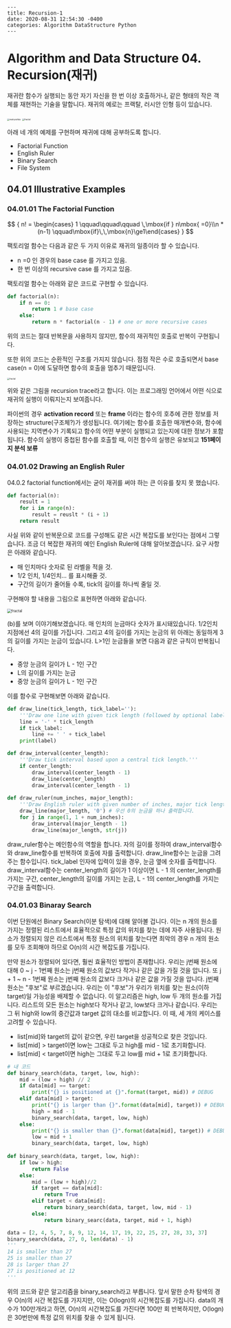 ```
---
title: Recursion-1
date: 2020-08-31 12:54:30 -0400
categories: Algorithm DataStructure Python 
---
```

# Algorithm and Data Structure 04. Recursion(재귀)

 재귀란 함수가 실행되는 동안 자기 자신을 한 번 이상 호출하거나, 같은 형태의 작은 객체를 재현하는 기술을 말합니다.  재귀의 예로는 프랙탈, 러시안 인형 등이 있습니다. 

<img src="../image/matryoshka.jpg" alt="matryoshka" style="zoom:33%;" /> <img src="../image/fractal.png" alt="fractal" style="zoom:33%;" />






아래 네 개의 예제를 구현하며 재귀에 대해 공부하도록 합니다.

- Factorial Function 
- English Ruler
- Binary Search
- File System

## 04.01 Illustrative Examples

### 04.01.01 The Factorial Function

$$
{
n! = \begin{cases} 1 \qquad\qquad\qquad   \,\mbox{if } n\mbox{   =0}\\n * (n-1) \qquad\mbox{if}\,\,\mbox{n}\ge1\end{cases}
}
$$

팩토리얼 함수는 다음과 같은 두 가지 이유로 재귀의 일종이라 할 수 있습니다.

- n =0 인 경우의 base case 를 가지고 있음.
- 한 번 이상의 recursive case 를 가지고 있음.

팩토리얼 함수는 아래와 같은 코드로 구현할 수 있습니다.

```python
def factorial(n):
	if n == 0:
		return 1 # base case
	else:
		return n * factorial(n - 1) # one or more recursive cases
```

위의 코드는 절대 반복문을 사용하지 않지만, 함수의 재귀적인 호출로 반복이 구현됩니다.

또한 위의 코드는 순환적인 구조를 가지지 않습니다. 점점 작은 수로 호출되면서 base case(n = 0)에 도달하면 함수의 호출을 멈추기 때문입니다.

<img src="../image/ruler_flow.jpg" alt="fractal" style="zoom:33%;" />



위와 같은 그림을 recursion trace라고 합니다.  이는 프로그래밍 언어에서 어떤 식으로 재귀의 실행이 이뤄지는지 보여줍니다. 

파이썬의 경우 **activation record** 또는 **frame** 이라는 함수의 호추에 관한 정보를 저장하는 structure(구조체?)가 생성됩니다. 여기에는 함수를 호출한 매개변수와, 함수에 사용되는 지역변수가 기록되고 함수의 어떤 부분이 실행되고 있는지에 대한 정보가 포함됩니다. 함수의 실행이 중첩된 함수를 호출할 때, 이전 함수의 실행은 유보되고 **151페이지 분석 보류**



### 04.01.02 Drawing an English Ruler

 04.0.2 factorial function에서는 굳이 재귀를 써야 하는 큰 이유를 찾지 못 했습니다. 

```python
def factorial(n):
    result = 1
    for i in range(n):
        result = reuslt * (i + 1)
    return result
```

사실 위와 같이 반복문으로 코드를 구성해도 같은 시간 복잡도를  보인다는 점에서 그렇습니다. 조금 더 복잡한 재귀의 예인 English Ruler에 대해 알아보겠습니다. 요구 사항은 아래와 같습니다.

- 매 인치마다 숫자로 된 라벨을 적을 것. 
- 1/2 인치, 1/4인치... 를 표시해줄 것.
- 구간의 길이가 줄어들 수록, tick의 길이를 하나씩 줄일 것.

구현해야 할 내용을 그림으로 표현하면 아래와 같습니다.

<img src="../image/english_ruler.png" alt="fractal" style="zoom:60%;" />

 (b)를 보며 이야기해보겠습니다. 매 인치의 눈금마다 숫자가 표시돼있습니다. 1/2인치 지점에선 4의 길이를 가집니다. 그리고 4의 길이를 가지는 눈금의 위 아래는 동일하게 3의 길이를 가지는 눈금이 있습니다. L>1인 눈금들을 보면 다음과 같은 규칙이 반복됩니다.

- 중앙 눈금의 길이가 L - 1인 구간
- L의 길이를 가지는 눈금
- 중앙 눈금의 길이가 L - 1인 구간

이를 함수로 구현해보면 아래와 같습니다.

```python
def draw_line(tick_length, tick_label=''):
    '''Draw one line with given tick length (followed by optional label).'''
    line = '-' * tick_length
    if tick_label:
        line += ' ' + tick_label
    print(label)

def draw_interval(center_length):
    '''Draw tick interval based upon a central tick length.'''
    if center_length:
        draw_interval(center_length - 1)
        draw_line(center_length)
        draw_interval(center_length - 1)
        
def draw_ruler(num_inches, major_length):
    '''Draw English ruler with given number of inches, major tick length.'''
    draw_line(major_length, '0') # 우선 0의 눈금을 하나 출력합니다.
    for j in range(1, 1 + num_inches):
        draw_interval(major_length - 1)
        draw_line(major_length, str(j))
```

draw_ruler함수는 메인함수의 역할을 합니다. 자의 길이를 정하여 draw_interval함수와 draw_line함수를 반복하여 호출에 자를 출력합니다. draw_line함수는 눈금을 그려주는 함수입니다.  tick_label 인자에 입력이 있을 경우, 눈금 옆에 숫자를 출력합니다. draw_interval함수는 center_length의 길이가 1 이상이면 L - 1 의 center_length를 가지는 구간, center_length의 길이를 가지는 눈금, L - 1의 center_length를 가지는 구간을 출력합니다. 



### 04.01.03 Binaray Search

 이번 단원에선 Binary Search(이분 탐색)에 대해 알아볼 겁니다. 이는 n 개의 원소를 가지는 정렬된 리스트에서 효율적으로 특정 값의 위치를 찾는 데에 자주 사용됩니다. 원소가 정렬되지 않은 리스트에서 특정 원소의 위치를 찾는다면 최악의 경우 n 개의 원소를 모두 조회해야 하므로 O(n)의 시간 복잡도를 가집니다. 

 

 만약 원소가 정렬되어 있다면, 훨씬 효율적인 방법이 존재합니다. 우리는  j번째 원소에 대해 0 ~ j - 1번째 원소는 j번째 원소의 값보다 작거나 같은 값을 가질 것을 압니다. 또 j  + 1 ~ n - 1번째 원소는 j번째 원소의 값보다 크거나 같은 값을 가질 것을 압니다.  j번째 원소는 "후보"로 부르겠습니다. 우리는 이 "후보"가 우리가 위치를 찾는 원소(이하 target)일 가능성을 배제할 수 없습니다. 이 알고리즘은 high, low 두 개의 원소를 가집니다.  리스트의 모든 원소는 high보다 작거나 같고, low보다 크거나 같습니다. 우리는 그 뒤 high와 low의 중간값과 target 값의 대소를 비교합니다.  이 때, 세 개의 케이스를 고려할 수 있습니다.

- list[mid]와 target의 값이 같으면, 우린 target을 성공적으로 찾은 것입니다.
- list[mid] > target이면 low는 그대로 두고 high를 mid - 1로 초기화합니다.
- list[mid] < target이면 high는 그대로 두고 low를 mid + 1로 초기화합니다.

```python
# 내 코드
def binary_search(data, target, low, high):
    mid = (low + high) // 2
    if data[mid] == target:
        print("{} is positioned at {}".format(target, mid)) # DEBUG
    elif data[mid] > target:
        print("{} is larger than {}".format(data[mid], target)) # DEBUG
        high = mid - 1
        binary_search(data, target, low, high)
    else:
        print("{} is smaller than {}".format(data[mid], target)) # DEBUG
        low = mid + 1
        binary_search(data, target, low, high)
        
def binary_search(data, target, low, high):
    if low > high:
        return False
   	else:
        mid = (low + high)//2
        if target == data[mid]:
            return True
        elif target < data[mid]:
            return binary_search(data, target, low, mid - 1)
        else:
            return binary_searc(data, target, mid + 1, high)

data = [2, 4, 5, 7, 8, 9, 12, 14, 17, 19, 22, 25, 27, 28, 33, 37]
binary_search(data, 27, 0, len(data) - 1)
'''
14 is smaller than 27
25 is smaller than 27
28 is larger than 27
27 is positioned at 12
'''
```

위의 코드와 같은 알고리즘을 binary_search라고 부릅니다. 앞서 말한 순차 탐색의 경우 O(n)의 시간 복잡도를 가지지만, 이는 O(logn)의 시간복잡도를 가집니다. data의 개수가 100만개라고 하면, O(n)의 시간복잡도를 가진다면 100만 회 반복하지만, O(logn)은 30번만에 특정 값의 위치를 찾을 수 있게 됩니다. 





 

